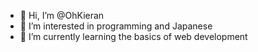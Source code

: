 - 👋 Hi, I’m @OhKieran
- 👀 I’m interested in programming and Japanese
- 🌱 I’m currently learning the basics of web development

<!---
OhKieran/OhKieran is a ✨ special ✨ repository because its `README.md` (this file) appears on your GitHub profile.
You can click the Preview link to take a look at your changes.
--->
